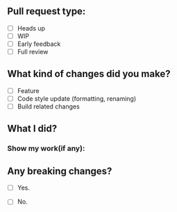 ## Pull request type:

<!-- Let's deal with 4 types of PRs:
  - Heads up: don't wait too long for review, just make a PR and merge it a little while later
  - WIP: you don't want feedback right now, you're just making a "private" PR of sorts
  - Early feedback: technically also work in progress, but you want some initial feedback about the general approach/logic
  - Full review: full-fledged feature you want as much review on as possible
   Feel free to suggest other types -->

- [ ] Heads up
- [ ] WIP
- [ ] Early feedback
- [ ] Full review

## What kind of changes did you make?

- [ ] Feature
- [ ] Code style update (formatting, renaming)
- [ ] Build related changes

## What I did?

### Show my work(if any):


## Any breaking changes?

- [ ] Yes. <!-- (if yes, give one sentence explaining why) -->
- [ ] No.


